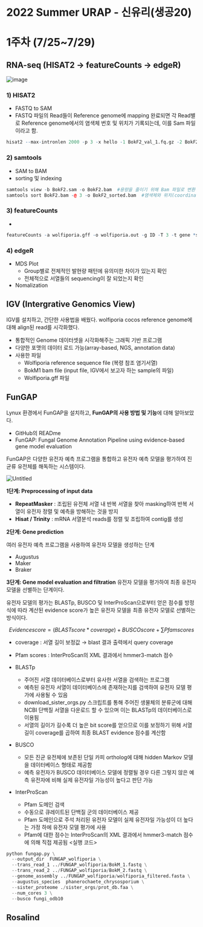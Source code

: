 # 2022 Summer URAP - 신유리(생공20)

# 1주차 (7/25~7/29)

## RNA-seq  (HISAT2 → featureCounts → edgeR)

![image](https://user-images.githubusercontent.com/110142232/182016478-331519f0-e5b0-42cf-8039-e3149c53997f.png)


### 1)  HISAT2

- FASTQ to SAM
- FASTQ 파일의 Read들이 Reference genome에 mapping 완료되면 각 Read별로 Reference genome에서의 염색체 번호 및 위치가 기록되는데, 이를 Sam 파일이라고 함.

```r
hisat2 --max-intronlen 2000 -p 3 -x hello -1 BokF2_val_1.fq.gz -2 BokF2_val_2.fq.gz -S BokF2.sam
```

### 2) samtools

- SAM to BAM
- sorting 및 indexing

```r
samtools view -b BokF2.sam -o BokF2.bam  #용량을 줄이기 위해 Bam 파일로 변환
samtools sort BokF2.bam -@ 3 -o BokF2_sorted.bam  #염색체와 위치(coordinate)순으로 정렬
```

### 3) featureCounts

- 

```r
featureCounts -a wolfiporia.gff -o wolfiporia.out -g ID -T 3 -t gene *sorted.bam
```

### 4) edgeR

- MDS Plot
    - Group별로 전체적인 발현량 패턴에 유의미한 차이가 있는지 확인
    - 전체적으로 서열들의 sequencing이 잘 되었는지 확인
- Nomalization

## IGV (Intergrative Genomics View)

IGV를 설치하고, 간단한 사용법을 배웠다. wolfiporia cocos reference genome에 대해 align된 read를 시각화했다.

- 통합적인 Genome 데이터셋을 시각화해주는 그래픽 기반 프로그램
- 다양한 포맷의 데이터 로드 가능(array-based, NGS, annotation data)
- 사용한 파일
    - Wolfiporia reference sequence file (복령 참조 염기서열)
    - BokM1 bam file (input file, IGV에서 보고자 하는 sample의 파일)
    - Wolfiporia.gff 파일
    

## FunGAP

Lynux 환경에서 FunGAP을 설치하고, **FunGAP의 사용 방법 및 기능**에 대해 알아보았다. 
- GitHub의 READme
- FunGAP: Fungal Genome Annotation Pipeline using evidence-based gene model evaluation 

FunGAP은 다양한 유전자 예측 프로그램을 통합하고 유전자 예측 모델을 평가하여 진균류 유전체를 해독하는 시스템이다. 

![Untitled](2022%20Summer%20URAP%20-%20%E1%84%89%E1%85%B5%E1%86%AB%E1%84%8B%E1%85%B2%E1%84%85%E1%85%B5(%E1%84%89%E1%85%A2%E1%86%BC%E1%84%80%E1%85%A9%E1%86%BC20)%20baf0f04a85934cdc948cbb4b2cda662e/Untitled.png)

**1단계: Preprocessing of input data**

- **RepeatMasker** : 조립된 유전체 서열 내 반복 서열을 찾아 masking하여 반복 서열이 유전자 정렬 및 예측을 방해하는 것을 방지
- **Hisat / Trinity** : mRNA 서열분석 reads를 정렬 및 조립하여 contig를 생성


**2단계: Gene prediction**

여러 유전자 예측 프로그램을 사용하여 유전자 모델을 생성하는 단계

- Augustus
- Maker
- Braker


**3단계: Gene model evaluation and filtration**
유전자 모델을 평가하여 최종 유전자 모델을 선별하는 단계이다. 

유전자 모델의 평가는 BLASTp, BUSCO 및 InterProScan으로부터 얻은 점수를 방정식에 따라 계산된 evidence score가 높은 유전자 모델을 최종 유전자 모델로 선별하는 방식이다. 

$$
Evidence score = (BLAST score * coverage) +BUSCO score + ∑Pfam scores
$$

- coverage : 서열 길이 보정값 → blast 결과 출력에서 query coverage
- Pfam scores : InterProScan의 XML 결과에서 hmmer3-match 점수

- BLASTp
    - 주어진 서열 데이터베이스로부터 유사한 서열을 검색하는 프로그램
    - 예측된 유전자 서열이 데이터베이스에 존재하는지를 검색하여 유전자 모델 평가에 사용될 수 있음
    - download_sister_orgs.py 스크립트를 통해 주어진 생물체의 분류군에 대해 NCBI 단백질 서열을 다운로드 할 수 있으며 이는 BLASTp의 데이터베이스로 이용됨
    - 서열의 길이가 길수록 더 높은 bit score를 얻으므로 이를 보정하기 위해 서열 길이 coverage를 곱하여 최종 BLAST evidence 점수를 계산함

- BUSCO
    - 모든 진균 유전체에 보존된 단일 카피 ortholog에 대해 hidden Markov 모델을 데이터베이스 형태로 제공함
    - 예측 유전자가 BUSCO 데이터베이스 모델에 정렬될 경우 다른 그렇지 않은 예측 유전자에 비해 실제 유전자일 가능성이 높다고 판단 가능
    
- InterProScan
    - Pfam 도메인 검색
    - 수동으로 큐레이트된 단백질 군의 데이터베이스 제공
    - Pfam 도메인으로 주석 처리된 유전자 모델이 실제 유전자일 가능성이 더 높다는 가정 하에 유전자 모델 평가에 사용
    - Pfam에 대한 점수는 InterProScan의 XML 결과에서 hmmer3-match 점수에 의해 직접 제공됨
<실행 코드>

```python
python fungap.py \
  --output_dir  FUNGAP_wolfiporia \
  --trans_read_1 ../FUNGAP_wolfiporia/BokM_1.fastq \
  --trans_read_2 ../FUNGAP_wolfiporia/BokM_2.fastq \
  --genome_assembly ../FUNGAP_wolfiporia/wolfiporia_filtered.fasta \
  --augustus_species  phanerochaete_chrysosporium \
  --sister_proteome ./sister_orgs/prot_db.faa \
  --num_cores 3 \
  --busco fungi_odb10
```

## Rosalind

